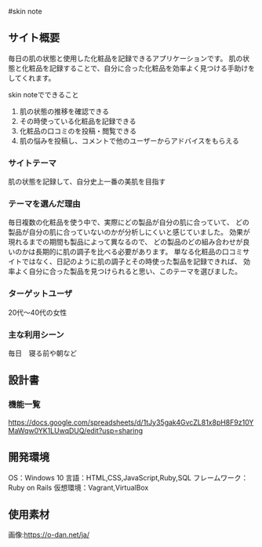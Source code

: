 #skin note

## サイト概要
毎日の肌の状態と使用した化粧品を記録できるアプリケーションです。
肌の状態と化粧品を記録することで、自分に合った化粧品を効率よく見つける手助けをしてくれます。

skin noteでできること
  1. 肌の状態の推移を確認できる
  2. その時使っている化粧品を記録できる
  3. 化粧品の口コミのを投稿・閲覧できる
  4. 肌の悩みを投稿し、コメントで他のユーザーからアドバイスをもらえる

### サイトテーマ
肌の状態を記録して、自分史上一番の美肌を目指す

### テーマを選んだ理由
毎日複数の化粧品を使う中で、実際にどの製品が自分の肌に合っていて、
どの製品が自分の肌に合っていないのかが分析しにくいと感じていました。
効果が現れるまでの期間も製品によって異なるので、
どの製品のどの組み合わせが良いのかは長期的に肌の調子を比べる必要があります。
単なる化粧品の口コミサイトではなく、日記のように肌の調子とその時使った製品を記録できれば、
効率よく自分に合った製品を見つけられると思い、このテーマを選びました。

### ターゲットユーザ
20代～40代の女性

### 主な利用シーン
毎日　寝る前や朝など

## 設計書

### 機能一覧

https://docs.google.com/spreadsheets/d/1tJy35gak4GvcZL81x8pH8F9z10YMaWqw0YK1LUwqDUQ/edit?usp=sharing

## 開発環境
OS：Windows 10
言語：HTML,CSS,JavaScript,Ruby,SQL
フレームワーク：Ruby on Rails
仮想環境：Vagrant,VirtualBox

## 使用素材
画像:https://o-dan.net/ja/
